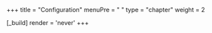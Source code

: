 +++
title = "Configuration"
menuPre = "<i class='fa-fw fas fa-gears'></i> "
type = "chapter"
weight = 2

[_build]
  render = 'never'
+++


